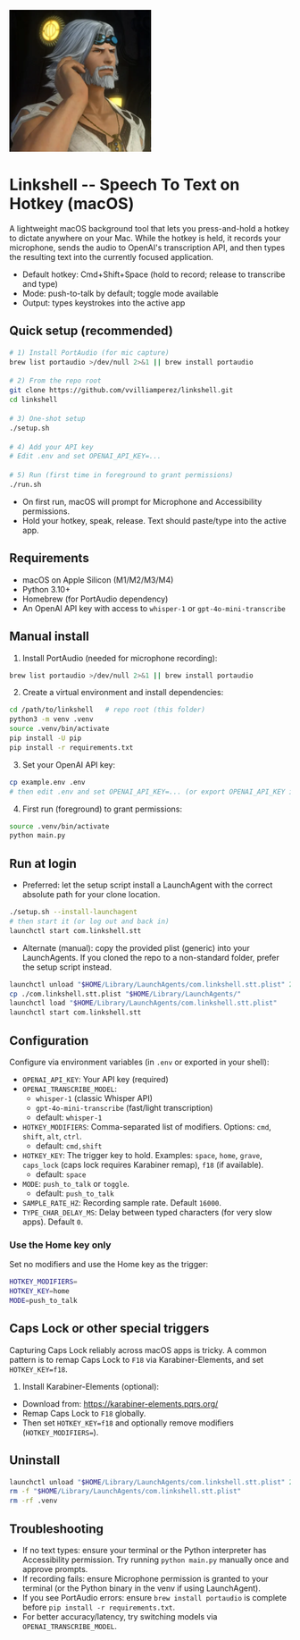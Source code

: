 ![Linkshell -- Speech To Text on Hotkey](./cid.png)

# Linkshell -- Speech To Text on Hotkey (macOS)

A lightweight macOS background tool that lets you press-and-hold a hotkey to dictate anywhere on your Mac. While the hotkey is held, it records your microphone, sends the audio to OpenAI's transcription API, and then types the resulting text into the currently focused application.

- Default hotkey: Cmd+Shift+Space (hold to record; release to transcribe and type)
- Mode: push-to-talk by default; toggle mode available
- Output: types keystrokes into the active app

## Quick setup (recommended)

```bash
# 1) Install PortAudio (for mic capture)
brew list portaudio >/dev/null 2>&1 || brew install portaudio

# 2) From the repo root
git clone https://github.com/vvilliamperez/linkshell.git
cd linkshell

# 3) One-shot setup
./setup.sh

# 4) Add your API key
# Edit .env and set OPENAI_API_KEY=...

# 5) Run (first time in foreground to grant permissions)
./run.sh
```

- On first run, macOS will prompt for Microphone and Accessibility permissions.
- Hold your hotkey, speak, release. Text should paste/type into the active app.

## Requirements
- macOS on Apple Silicon (M1/M2/M3/M4)
- Python 3.10+
- Homebrew (for PortAudio dependency)
- An OpenAI API key with access to `whisper-1` or `gpt-4o-mini-transcribe`

## Manual install

1) Install PortAudio (needed for microphone recording):

```bash
brew list portaudio >/dev/null 2>&1 || brew install portaudio
```

2) Create a virtual environment and install dependencies:

```bash
cd /path/to/linkshell   # repo root (this folder)
python3 -m venv .venv
source .venv/bin/activate
pip install -U pip
pip install -r requirements.txt
```

3) Set your OpenAI API key:

```bash
cp example.env .env
# then edit .env and set OPENAI_API_KEY=... (or export OPENAI_API_KEY in your shell)
```

4) First run (foreground) to grant permissions:

```bash
source .venv/bin/activate
python main.py
```

## Run at login

- Preferred: let the setup script install a LaunchAgent with the correct absolute path for your clone location.

```bash
./setup.sh --install-launchagent
# then start it (or log out and back in)
launchctl start com.linkshell.stt
```

- Alternate (manual): copy the provided plist (generic) into your LaunchAgents. If you cloned the repo to a non-standard folder, prefer the setup script instead.

```bash
launchctl unload "$HOME/Library/LaunchAgents/com.linkshell.stt.plist" 2>/dev/null || true
cp ./com.linkshell.stt.plist "$HOME/Library/LaunchAgents/"
launchctl load "$HOME/Library/LaunchAgents/com.linkshell.stt.plist"
launchctl start com.linkshell.stt
```

## Configuration
Configure via environment variables (in `.env` or exported in your shell):

- `OPENAI_API_KEY`: Your API key (required)
- `OPENAI_TRANSCRIBE_MODEL`:
  - `whisper-1` (classic Whisper API)
  - `gpt-4o-mini-transcribe` (fast/light transcription)
  - default: `whisper-1`
- `HOTKEY_MODIFIERS`: Comma-separated list of modifiers. Options: `cmd`, `shift`, `alt`, `ctrl`.
  - default: `cmd,shift`
- `HOTKEY_KEY`: The trigger key to hold. Examples: `space`, `home`, `grave`, `caps_lock` (caps lock requires Karabiner remap), `f18` (if available).
  - default: `space`
- `MODE`: `push_to_talk` or `toggle`.
  - default: `push_to_talk`
- `SAMPLE_RATE_HZ`: Recording sample rate. Default `16000`.
- `TYPE_CHAR_DELAY_MS`: Delay between typed characters (for very slow apps). Default `0`.

### Use the Home key only
Set no modifiers and use the Home key as the trigger:

```bash
HOTKEY_MODIFIERS=
HOTKEY_KEY=home
MODE=push_to_talk
```

## Caps Lock or other special triggers
Capturing Caps Lock reliably across macOS apps is tricky. A common pattern is to remap Caps Lock to `F18` via Karabiner-Elements, and set `HOTKEY_KEY=f18`.

1) Install Karabiner-Elements (optional):
- Download from: https://karabiner-elements.pqrs.org/
- Remap Caps Lock to `F18` globally.
- Then set `HOTKEY_KEY=f18` and optionally remove modifiers (`HOTKEY_MODIFIERS=`).

## Uninstall

```bash
launchctl unload "$HOME/Library/LaunchAgents/com.linkshell.stt.plist" 2>/dev/null || true
rm -f "$HOME/Library/LaunchAgents/com.linkshell.stt.plist"
rm -rf .venv
```

## Troubleshooting
- If no text types: ensure your terminal or the Python interpreter has Accessibility permission. Try running `python main.py` manually once and approve prompts.
- If recording fails: ensure Microphone permission is granted to your terminal (or the Python binary in the venv if using LaunchAgent).
- If you see PortAudio errors: ensure `brew install portaudio` is complete before `pip install -r requirements.txt`.
- For better accuracy/latency, try switching models via `OPENAI_TRANSCRIBE_MODEL`. 
